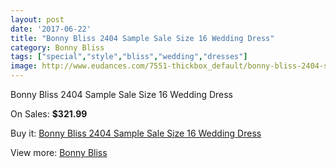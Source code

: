 ```yaml
---
layout: post
date: '2017-06-22'
title: "Bonny Bliss 2404 Sample Sale Size 16 Wedding Dress"
category: Bonny Bliss
tags: ["special","style","bliss","wedding","dresses"]
image: http://www.eudances.com/7551-thickbox_default/bonny-bliss-2404-sample-sale-size-16-wedding-dress.jpg
---
```

Bonny Bliss 2404 Sample Sale Size 16 Wedding Dress

On Sales: **$321.99**
<a href="https://www.eudances.com/en/bonny-bliss/2677-bonny-bliss-2404-sample-sale-size-16-wedding-dress.html"><amp-img layout="responsive" width="600" height="600" src="//www.eudances.com/7551-thickbox_default/bonny-bliss-2404-sample-sale-size-16-wedding-dress.jpg" alt="Bonny Bliss 2404 Sample Sale Size 16 Wedding Dress 0" /></a>
<a href="https://www.eudances.com/en/bonny-bliss/2677-bonny-bliss-2404-sample-sale-size-16-wedding-dress.html"><amp-img layout="responsive" width="600" height="600" src="//www.eudances.com/7553-thickbox_default/bonny-bliss-2404-sample-sale-size-16-wedding-dress.jpg" alt="Bonny Bliss 2404 Sample Sale Size 16 Wedding Dress 1" /></a>
<a href="https://www.eudances.com/en/bonny-bliss/2677-bonny-bliss-2404-sample-sale-size-16-wedding-dress.html"><amp-img layout="responsive" width="600" height="600" src="//www.eudances.com/7552-thickbox_default/bonny-bliss-2404-sample-sale-size-16-wedding-dress.jpg" alt="Bonny Bliss 2404 Sample Sale Size 16 Wedding Dress 2" /></a>

Buy it: [Bonny Bliss 2404 Sample Sale Size 16 Wedding Dress](https://www.eudances.com/en/bonny-bliss/2677-bonny-bliss-2404-sample-sale-size-16-wedding-dress.html "Bonny Bliss 2404 Sample Sale Size 16 Wedding Dress")

View more: [Bonny Bliss](https://www.eudances.com/en/40-bonny-bliss "Bonny Bliss")